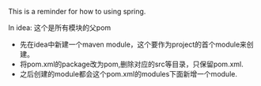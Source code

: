 This is a reminder for how to using spring.

In idea:
这个是所有模块的父pom
* 先在idea中新建一个maven module，这个要作为project的首个module来创建。
* 将pom.xml的package改为pom,删除对应的src等目录，只保留pom.xml.
* 之后创建的module都会这个pom.xml的modules下面新增一个module.
